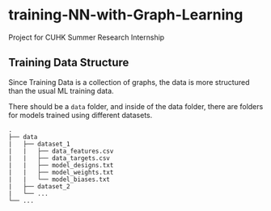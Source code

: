 # training-NN-with-Graph-Learning
Project for CUHK Summer Research Internship

## Training Data Structure
Since Training Data is a collection of graphs, the data is more structured than the usual ML training data.

There should be a `data` folder, and inside of the data folder, there are folders for models trained using different datasets.

```
.
├── data
|   ├── dataset_1
|   |   ├── data_features.csv
|   |   ├── data_targets.csv
|   |   ├── model_designs.txt
|   |   ├── model_weights.txt
|   |   └── model_biases.txt
|   ├── dataset_2
|   └── ...
└── ...
````
